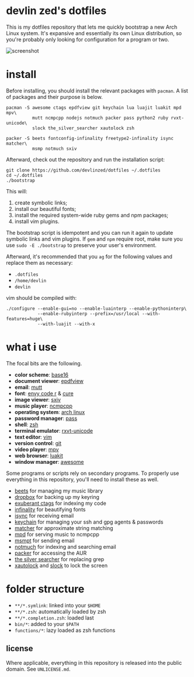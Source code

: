 devlin zed's dotfiles
=====================

This is my dotfiles repository that lets me quickly bootstrap a new Arch Linux
system.  It's expansive and essentially its own Linux distribution, so you're
probably only looking for configuration for a program or two.  

![screenshot](https://raw.github.com/devlinzed/dotfiles/master/screenshot.png)

install
=======

Before installing, you should install the relevant packages with `pacman`.  A
list of packages and their purpose is below.

    pacman -S awesome ctags epdfview git keychain lua luajit luakit mpd mpv\
              mutt ncmpcpp nodejs notmuch packer pass python2 ruby rvxt-unicode\
              slock the_silver_searcher xautolock zsh

    packer -S beets fontconfig-infinality freetype2-infinality isync matcher\
              msmp notmuch sxiv

Afterward, check out the repository and run the installation script:

    git clone https://github.com/devlinzed/dotfiles ~/.dotfiles
    cd ~/.dotfiles
    ./bootstrap

This will:

1. create symbolic links;
2. install our beautiful fonts;
3. install the required system-wide ruby gems and npm packages;
4. install vim plugins.

The bootstrap script is idempotent and you can run it again to update symbolic
links and vim plugins.  If `gem` and `npm` require root, make sure you use
`sudo -E ./bootstrap` to preserve your user's environment.

Afterward, it's recommended that you `ag` for the following values and
replace them as necessary:

* `.dotfiles`
* `/home/devlin`
* `devlin`

vim should be compiled with:

    ./configure --enable-gui=no --enable-luainterp --enable-pythoninterp\
                --enable-rubyinterp --prefix=/usr/local --with-features=huge\
                --with-luajit --with-x

what i use
==========

The focal bits are the following.

* **color scheme**: [base16](https://github.com/chriskempson/base16)
* **document viewer**: [epdfview](http://freecode.com/projects/epdfview)
* **email**: [mutt](http://mutt.org/)
* **font**: [envy code r](http://download.damieng.com/fonts/original/EnvyCodeR-PR7.zip) & [cure](http://artwizaleczapka.sourceforge.net/)
* **image viewer**: [sxiv](https://github.com/muennich/sxiv)
* **music player**: [ncmpcpp](http://ncmpcpp.rybczak.net/)
* **operating system**: [arch linux](http://archlinux.org)
* **password manager**: [pass](http://zx2c4.com/projects/password-store/)
* **shell**: [zsh](http://zsh.org/)
* **terminal emulator**: [rxvt-unicode](https://en.wikipedia.org/wiki/Rxvt)
* **text editor**: [vim](http://vim.org)
* **version control**: [git](http://git-scm.org)
* **video player**: [mpv](http://mpv.io/index.html)
* **web browser**: [luakit](http://luakit.org)
* **window manager**: [awesome](http://awesome.naquadah.org/)

Some programs or scripts rely on secondary programs.  To properly use
everything in this repository, you'll need to install these as well.

* [beets](http://beets.radbox.org) for managing my music library
* [dropbox](http://dropbox.com) for backing up my keyring
* [exuberant ctags](http://ctags.sourceforge.net/) for indexing my code
* [infinality](http://infinality.net) for beautifying fonts
* [isync](http://isync.sourceforge.net/) for receiving email
* [keychain](http://www.funtoo.org/wiki/Keychain) for managing your ssh and gpg
  agents & passwords
* [matcher](https://github.com/burke/matcher) for approximate string matching
* [mpd](http://mpd.wikia.com/wiki/Music_Player_Daemon_Wiki) for serving music
  to ncmpcpp
* [msmpt](http://msmtp.sourceforge.net) for sending email
* [notmuch](http://notmuchmail.org/) for indexing and searching email
* [packer](https://aur.archlinux.org/packages/packer/) for accessing the AUR
* [the silver searcher](https://github.com/ggreer/the_silver_searcher) for
  replacing grep
* [xautolock](http://freecode.com/projects/xautolock) and
  [slock](http://tools.suckless.org/slock) to lock the screen

folder structure
================

- `**/*.symlink`: linked into your `$HOME`
- `**/*.zsh`: automatically loaded by zsh
- `**/*.completion.zsh`: loaded last
- `bin/*`: added to your `$PATH`
- `functions/*`: lazy loaded as zsh functions

license
-------

Where applicable, everything in this repository is released into the public
domain.  See `UNLICENSE.md`.
